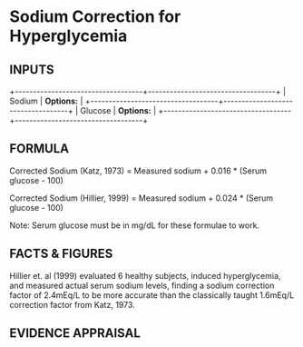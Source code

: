 # Sodium Correction for Hyperglycemia

## INPUTS

+-----------------------------------+-----------------------------------+
| Sodium                            | **Options:**                      |
+-----------------------------------+-----------------------------------+
| Glucose                           | **Options:**                      |
+-----------------------------------+-----------------------------------+

## FORMULA

Corrected Sodium (Katz, 1973) = Measured sodium + 0.016 \* (Serum
glucose - 100)

Corrected Sodium (Hillier, 1999) = Measured sodium + 0.024 \* (Serum
glucose - 100)

Note: Serum glucose must be in mg/dL for these formulae to work.

## FACTS & FIGURES

Hillier et. al (1999) evaluated 6 healthy subjects, induced
hyperglycemia, and measured actual serum sodium levels, finding a sodium
correction factor of 2.4mEq/L to be more accurate than the classically
taught 1.6mEq/L correction factor from Katz, 1973.

## EVIDENCE APPRAISAL
